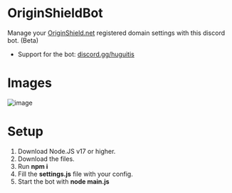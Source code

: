 # OriginShieldBot
Manage your [OriginShield.net](https://OriginShield.net) registered domain settings with this discord bot. (Beta)

- Support for the bot: [discord.gg/huguitis](https://discord.gg/huguitis)

# Images
![image](https://user-images.githubusercontent.com/65133800/226213218-ce5abc4e-7de5-45ba-bc2e-d6424f213278.png)


# Setup
1. Download Node.JS v17 or higher.
2. Download the files.
3. Run **npm i**
4. Fill the **settings.js** file with your config.
5. Start the bot with **node main.js**
